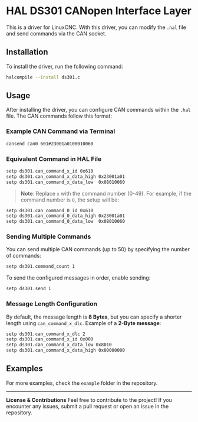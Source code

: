 # HAL DS301 CANopen Interface Layer

This is a driver for LinuxCNC. With this driver, you can modify the `.hal` file and send commands via the CAN socket.

## Installation
To install the driver, run the following command:
```sh
halcompile --install ds301.c
```

## Usage
After installing the driver, you can configure CAN commands within the `.hal` file. The CAN commands follow this format:

### Example CAN Command via Terminal
```sh
cansend can0 601#23001a0108010060
```

### Equivalent Command in HAL File
```sh
setp ds301.can_command_x_id 0x610
setp ds301.can_command_x_data_high 0x23001a01
setp ds301.can_command_x_data_low  0x08010060
```
> **Note**: Replace `x` with the command number (0-49). For example, if the command number is `0`, the setup will be:
```sh
setp ds301.can_command_0_id 0x610
setp ds301.can_command_0_data_high 0x23001a01
setp ds301.can_command_0_data_low  0x08010060
```

### Sending Multiple Commands
You can send multiple CAN commands (up to 50) by specifying the number of commands:
```sh
setp ds301.command_count 1
```
To send the configured messages in order, enable sending:
```sh
setp ds301.send 1
```

### Message Length Configuration
By default, the message length is **8 Bytes**, but you can specify a shorter length using `can_command_x_dlc`. Example of a **2-Byte message**:
```sh
setp ds301.can_command_x_dlc 2
setp ds301.can_command_x_id 0x000
setp ds301.can_command_x_data_low 0x8010
setp ds301.can_command_x_data_high 0x00000000
```

## Examples
For more examples, check the `example` folder in the repository.

---

**License & Contributions**
Feel free to contribute to the project! If you encounter any issues, submit a pull request or open an issue in the repository.

